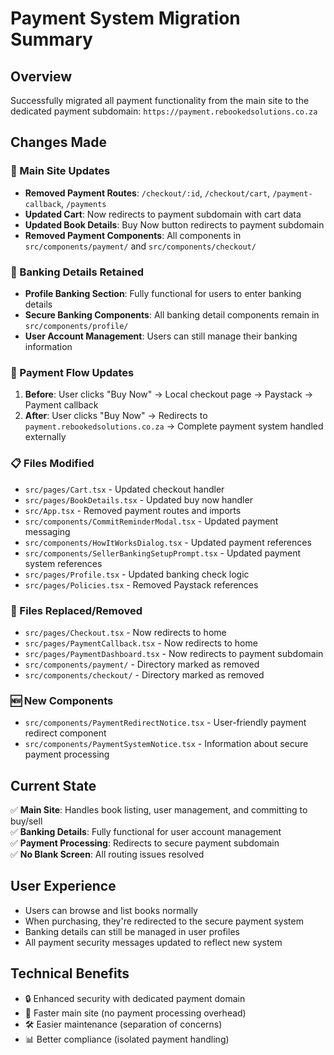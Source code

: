 # Payment System Migration Summary

## Overview

Successfully migrated all payment functionality from the main site to the dedicated payment subdomain: `https://payment.rebookedsolutions.co.za`

## Changes Made

### 🚀 Main Site Updates

- **Removed Payment Routes**: `/checkout/:id`, `/checkout/cart`, `/payment-callback`, `/payments`
- **Updated Cart**: Now redirects to payment subdomain with cart data
- **Updated Book Details**: Buy Now button redirects to payment subdomain
- **Removed Payment Components**: All components in `src/components/payment/` and `src/components/checkout/`

### 🏦 Banking Details Retained

- **Profile Banking Section**: Fully functional for users to enter banking details
- **Secure Banking Components**: All banking detail components remain in `src/components/profile/`
- **User Account Management**: Users can still manage their banking information

### 🔄 Payment Flow Updates

1. **Before**: User clicks "Buy Now" → Local checkout page → Paystack → Payment callback
2. **After**: User clicks "Buy Now" → Redirects to `payment.rebookedsolutions.co.za` → Complete payment system handled externally

### 📋 Files Modified

- `src/pages/Cart.tsx` - Updated checkout handler
- `src/pages/BookDetails.tsx` - Updated buy now handler
- `src/App.tsx` - Removed payment routes and imports
- `src/components/CommitReminderModal.tsx` - Updated payment messaging
- `src/components/HowItWorksDialog.tsx` - Updated payment references
- `src/components/SellerBankingSetupPrompt.tsx` - Updated payment system references
- `src/pages/Profile.tsx` - Updated banking check logic
- `src/pages/Policies.tsx` - Removed Paystack references

### 📁 Files Replaced/Removed

- `src/pages/Checkout.tsx` - Now redirects to home
- `src/pages/PaymentCallback.tsx` - Now redirects to home
- `src/pages/PaymentDashboard.tsx` - Now redirects to payment subdomain
- `src/components/payment/` - Directory marked as removed
- `src/components/checkout/` - Directory marked as removed

### 🆕 New Components

- `src/components/PaymentRedirectNotice.tsx` - User-friendly payment redirect component
- `src/components/PaymentSystemNotice.tsx` - Information about secure payment processing

## Current State

✅ **Main Site**: Handles book listing, user management, and committing to buy/sell  
✅ **Banking Details**: Fully functional for user account management  
✅ **Payment Processing**: Redirects to secure payment subdomain  
✅ **No Blank Screen**: All routing issues resolved

## User Experience

- Users can browse and list books normally
- When purchasing, they're redirected to the secure payment system
- Banking details can still be managed in user profiles
- All payment security messages updated to reflect new system

## Technical Benefits

- 🔒 Enhanced security with dedicated payment domain
- 🚀 Faster main site (no payment processing overhead)
- 🛠️ Easier maintenance (separation of concerns)
- 📊 Better compliance (isolated payment handling)
